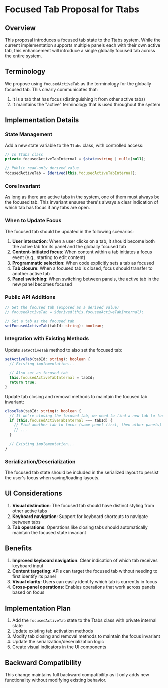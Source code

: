 # Focused Tab Proposal for Ttabs

## Overview

This proposal introduces a focused tab state to the Ttabs system. While the current implementation supports multiple panels each with their own active tab, this enhancement will introduce a single globally focused tab across the entire system.

## Terminology

We propose using `focusedActiveTab` as the terminology for the globally focused tab. This clearly communicates that:
1. It is a tab that has focus (distinguishing it from other active tabs)
2. It maintains the "active" terminology that is used throughout the system

## Implementation Details

### State Management

Add a new state variable to the `Ttabs` class, with controlled access:

```typescript
// In Ttabs class
private focusedActiveTabInternal = $state<string | null>(null);

// Public read-only derived value
focusedActiveTab = $derived(this.focusedActiveTabInternal);
```

### Core Invariant

As long as there are active tabs in the system, one of them must always be the focused tab. This invariant ensures there's always a clear indication of which tab has focus if any tabs are open.

### When to Update Focus

The focused tab should be updated in the following scenarios:

1. **User interaction**: When a user clicks on a tab, it should become both the active tab for its panel and the globally focused tab
2. **Content-initiated focus**: When content within a tab initiates a focus event (e.g., starting to edit content)
3. **Programmatic selection**: When code explicitly sets a tab as focused
4. **Tab closure**: When a focused tab is closed, focus should transfer to another active tab
5. **Panel switching**: When switching between panels, the active tab in the new panel becomes focused

### Public API Additions

```typescript
// Get the focused tab (exposed as a derived value)
// focusedActiveTab = $derived(this.focusedActiveTabInternal);

// Set a tab as the focused tab
setFocusedActiveTab(tabId: string): boolean;
```

### Integration with Existing Methods

Update `setActiveTab` method to also set the focused tab:

```typescript
setActiveTab(tabId: string): boolean {
  // Existing implementation...
  
  // Also set as focused tab
  this.focusedActiveTabInternal = tabId;
  return true;
}
```

Update tab closing and removal methods to maintain the focused tab invariant:

```typescript
closeTab(tabId: string): boolean {
  // If we're closing the focused tab, we need to find a new tab to focus
  if (this.focusedActiveTabInternal === tabId) {
    // Find another tab to focus (same panel first, then other panels)
    // ...
  }
  
  // Existing implementation...
}
```

### Serialization/Deserialization

The focused tab state should be included in the serialized layout to persist the user's focus when saving/loading layouts.

## UI Considerations

1. **Visual distinction**: The focused tab should have distinct styling from other active tabs
2. **Keyboard navigation**: Support for keyboard shortcuts to navigate between tabs
3. **Tab operations**: Operations like closing tabs should automatically maintain the focused state invariant

## Benefits

1. **Improved keyboard navigation**: Clear indication of which tab receives keyboard input
2. **Content targeting**: APIs can target the focused tab without needing to first identify its panel
3. **Visual clarity**: Users can easily identify which tab is currently in focus
4. **Cross-panel operations**: Enables operations that work across panels based on focus

## Implementation Plan

1. Add the `focusedActiveTab` state to the Ttabs class with private internal state
2. Update existing tab activation methods
3. Modify tab closing and removal methods to maintain the focus invariant
4. Update the serialization/deserialization logic
5. Create visual indicators in the UI components

## Backward Compatibility

This change maintains full backward compatibility as it only adds new functionality without modifying existing behavior. 